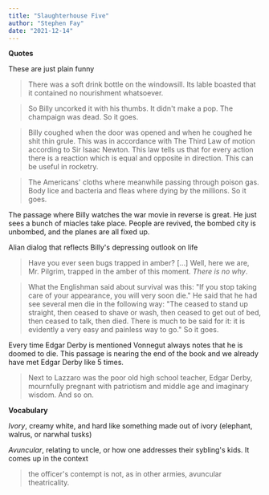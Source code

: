 ```yaml
---
title: "Slaughterhouse Five"
author: "Stephen Fay"
date: "2021-12-14"
---
```



**Quotes**

These are just plain funny

> There was a soft drink bottle on the windowsill. Its lable boasted that it contained no nourishment whatsoever.

> So Billy uncorked it with his thumbs. It didn't make a pop. The champaign was dead. So it goes.

> Billy coughed when the door was opened and when he coughed he shit thin grule. This was in accordance with The Third Law of motion according to Sir Isaac Newton. This law tells us that for every action there is a reaction which is equal and opposite in direction. 
> This can be useful in rocketry.

> The Americans' cloths where meanwhile passing through poison gas. Body lice and bacteria and fleas where dying by the millions. So it goes.



The passage where Billy watches the war movie in reverse is great. He just sees a bunch of miacles take place. People are revived, the bombed city is unbombed, and the planes are all fixed up. 

Alian dialog that reflects Billy's depressing outlook on life

> Have you ever seen bugs trapped in amber? [...] Well, here we are, Mr. Pilgrim, trapped in the amber of this moment. *There is no why*.

> What the Englishman said about survival was this: "If you stop taking care of your appearance, you will very soon die." He said that he had see several men die in the following way: "The ceased to stand up straight, then ceased to shave or wash, then ceased to get out of bed, then ceased to talk, then died. There is much to be said for it: it is evidently a very easy and painless way to go." So it goes.

Every time Edgar Derby is mentioned Vonnegut always notes that he is doomed to die. This passage is nearing the end of the book and we already have met Edgar Derby like 5 times. 

> Next to Lazzaro was the poor old high school teacher, Edgar Derby, mournfully pregnant with patriotism and middle age and imaginary wisdom. And so on. 


**Vocabulary**

*Ivory*, creamy white, and hard like something made out of ivory (elephant, walrus, or narwhal tusks)

*Avuncular*, relating to uncle, or how one addresses their sybling's kids. It comes up in the context

> the officer's contempt is not, as in other armies, avuncular theatricality. 


